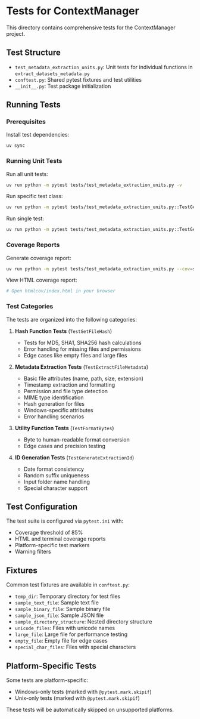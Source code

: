 # Tests for ContextManager

This directory contains comprehensive tests for the ContextManager project.

## Test Structure

- `test_metadata_extraction_units.py`: Unit tests for individual functions in `extract_datasets_metadata.py`
- `conftest.py`: Shared pytest fixtures and test utilities
- `__init__.py`: Test package initialization

## Running Tests

### Prerequisites

Install test dependencies:
```bash
uv sync
```

### Running Unit Tests

Run all unit tests:
```bash
uv run python -m pytest tests/test_metadata_extraction_units.py -v
```

Run specific test class:
```bash
uv run python -m pytest tests/test_metadata_extraction_units.py::TestGetFileHash -v
```

Run single test:
```bash
uv run python -m pytest tests/test_metadata_extraction_units.py::TestGetFileHash::test_valid_file_md5 -v
```

### Coverage Reports

Generate coverage report:
```bash
uv run python -m pytest tests/test_metadata_extraction_units.py --cov=scripts --cov-report=term-missing --cov-report=html
```

View HTML coverage report:
```bash
# Open htmlcov/index.html in your browser
```

### Test Categories

The tests are organized into the following categories:

1. **Hash Function Tests** (`TestGetFileHash`)
   - Tests for MD5, SHA1, SHA256 hash calculations
   - Error handling for missing files and permissions
   - Edge cases like empty files and large files

2. **Metadata Extraction Tests** (`TestExtractFileMetadata`)
   - Basic file attributes (name, path, size, extension)
   - Timestamp extraction and formatting
   - Permission and file type detection
   - MIME type identification
   - Hash generation for files
   - Windows-specific attributes
   - Error handling scenarios

3. **Utility Function Tests** (`TestFormatBytes`)
   - Byte to human-readable format conversion
   - Edge cases and precision testing

4. **ID Generation Tests** (`TestGenerateExtractionId`)
   - Date format consistency
   - Random suffix uniqueness
   - Input folder name handling
   - Special character support

## Test Configuration

The test suite is configured via `pytest.ini` with:
- Coverage threshold of 85%
- HTML and terminal coverage reports
- Platform-specific test markers
- Warning filters

## Fixtures

Common test fixtures are available in `conftest.py`:
- `temp_dir`: Temporary directory for test files
- `sample_text_file`: Sample text file
- `sample_binary_file`: Sample binary file
- `sample_json_file`: Sample JSON file
- `sample_directory_structure`: Nested directory structure
- `unicode_files`: Files with unicode names
- `large_file`: Large file for performance testing
- `empty_file`: Empty file for edge cases
- `special_char_files`: Files with special characters

## Platform-Specific Tests

Some tests are platform-specific:
- Windows-only tests (marked with `@pytest.mark.skipif`)
- Unix-only tests (marked with `@pytest.mark.skipif`)

These tests will be automatically skipped on unsupported platforms.
